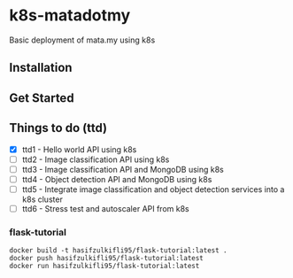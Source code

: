 # k8s-matadotmy
Basic deployment of mata.my using k8s

## Installation

## Get Started

## Things to do (ttd)
- [x] ttd1 - Hello world API using k8s
- [ ] ttd2 - Image classification API using k8s
- [ ] ttd3 - Image classification API and MongoDB using k8s
- [ ] ttd4 - Object detection API and MongoDB using k8s
- [ ] ttd5 - Integrate image classification and object detection services into a k8s cluster
- [ ] ttd6 - Stress test and autoscaler API from k8s

### flask-tutorial
```
docker build -t hasifzulkifli95/flask-tutorial:latest .
docker push hasifzulkifli95/flask-tutorial:latest
docker run hasifzulkifli95/flask-tutorial:latest
```
